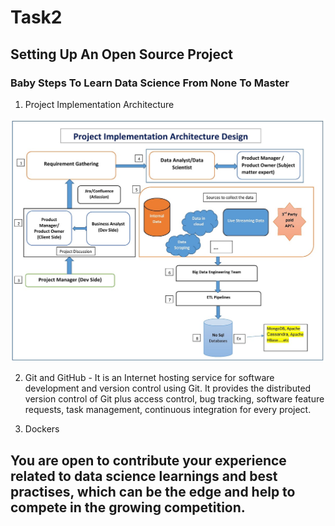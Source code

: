 # Task2

## Setting Up An Open Source Project

### Baby Steps To Learn Data Science From None To Master

1. Project Implementation Architecture

![](images/OriginalArchitecture.jpg)

2. Git and GitHub - It is an Internet hosting service for software development and version control using Git. It provides the distributed version control of Git plus access control, bug tracking, software feature requests, task management, continuous integration for every project.

3. Dockers


## You are open to contribute your experience related to data science learnings and best practises, which can be the edge and help to compete in the growing competition.
